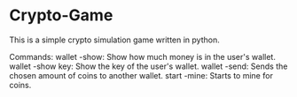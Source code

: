 # Crypto-Game

This is a simple crypto simulation game written in python.

Commands:
wallet -show: Show how much money is in the user's wallet.
wallet -show key: Show the key of the user's wallet.
wallet -send: Sends the chosen amount of coins to another wallet.
start -mine: Starts to mine for coins.

